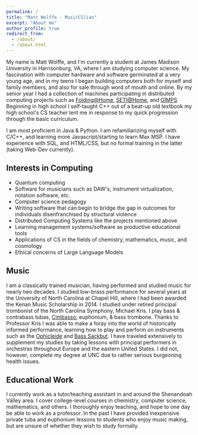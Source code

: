 ```yaml
---
permalink: /
title: "Matt Wolffe - Musi(CS)ian"
excerpt: "About me"
author_profile: true
redirect_from: 
  - /about/
  - /about.html
---
```


My name is Matt Wolffe, and I'm currently a student at James Madison University in Harrisonburg, VA, where I am studying computer science.
My fascination with computer hardware and software germinated at a very young age, and in my teens I began building computers both for myself and family members, and also
for sale through word of mouth and online. By my senior year I had a collection of machines participating in distributed computing projects such as
[Folding@Home](https://foldingathome.org/?lng=en), [SETI@Home](https://setiathome.berkeley.edu/), and [GIMPS](https://www.mersenne.org/)
Beginning in high school I self-taught C++ out of a beat-up old textbook my high school's CS teacher lent me in response to my quick progression through the basic curriculum.

I am most proficient in Java & Python. I am refamiliarizing myself with C/C++, and learning more Javascript/starting to learn Max MSP. I have experience with SQL, and HTML/CSS, but no formal training in the latter (taking Web-Dev currently).

Interests in Computing
------
<ul>
    <li>Quantum computing</li>
    <li>Software for musicians such as DAW's, instrument virtualization, notation software, etc.</li>
    <li>Computer science pedagogy</li>
    <li>Writing software that can begin to bridge the gap in outcomes for individuals disenfranchised by structural violence</li>
    <li>Distributed Computing Systems like the projects mentioned above</li>
    <li>Learning management systems/software as productive educational tools</li>
    <li>Applications of CS in the fields of chemistry, mathematics, music, and cosmology</li>
    <li>Ethical concerns of Large Language Models</li>
</ul>

Music
------
I am a classically trained musician, having performed and studied music for nearly two decades. I studied low-brass performance for several years at the University of North Carolina at Chapel Hill, where I had been awarded the Kenan Music Scholarship in 2014. 
I studied under retired principal trombonist of the North Carolina Symphony, Michael Kris. I play bass & contrabass tubas, [Cimbasso](https://cso.org/experience/article/3130/whats-a-cimbasso), euphonium, & bass trombone. 
Thanks to Professor Kris I was able to make a foray into the world of historically informed performance, learning how to play and perform on instruments such as the [Ophicleide](http://www.contrabass.com/pages/ophicleide.html) and [Bass Sackbut](https://caslabs.case.edu/medren/renaissance-instruments/sackbut-renaissance/). I have traveled extensively to supplement my studies by taking lessons with principal performers in orchestras throughout Europe and the eastern United States. I did not, however, complete my degree at UNC due to rather serious burgeoning health issues.

Educational Work
------
I currently work as a tutor/teaching assistant in and around the Shenandoah Valley area. I cover college-level courses in chemistry, computer science, mathematics, and others. I thoroughly enjoy teaching, and hope to one day be able to work as a professor.
In the past I have provided inexpensive private tuba and euphonium lessons to students who enjoy music making, but are unsure of whether they wish to study formally.

<!-- Create content & metadata
------
For site content, there is one markdown file for each type of content, which are stored in directories like _publications, _talks, _posts, _teaching, or _pages. For example, each talk is a markdown file in the [_talks directory](https://github.com/academicpages/academicpages.github.io/tree/master/_talks). At the top of each markdown file is structured data in YAML about the talk, which the theme will parse to do lots of cool stuff. The same structured data about a talk is used to generate the list of talks on the [Talks page](https://academicpages.github.io/talks), each [individual page](https://academicpages.github.io/talks/2012-03-01-talk-1) for specific talks, the talks section for the [CV page](https://academicpages.github.io/cv), and the [map of places you've given a talk](https://academicpages.github.io/talkmap.html) (if you run this [python file](https://github.com/academicpages/academicpages.github.io/blob/master/talkmap.py) or [Jupyter notebook](https://github.com/academicpages/academicpages.github.io/blob/master/talkmap.ipynb), which creates the HTML for the map based on the contents of the _talks directory).

**Markdown generator**

I have also created [a set of Jupyter notebooks](https://github.com/academicpages/academicpages.github.io/tree/master/markdown_generator
) that converts a CSV containing structured data about talks or presentations into individual markdown files that will be properly formatted for the academicpages template. The sample CSVs in that directory are the ones I used to create my own personal website at stuartgeiger.com. My usual workflow is that I keep a spreadsheet of my publications and talks, then run the code in these notebooks to generate the markdown files, then commit and push them to the GitHub repository.

How to edit your site's GitHub repository
------
Many people use a git client to create files on their local computer and then push them to GitHub's servers. If you are not familiar with git, you can directly edit these configuration and markdown files directly in the github.com interface. Navigate to a file (like [this one](https://github.com/academicpages/academicpages.github.io/blob/master/_talks/2012-03-01-talk-1.md) and click the pencil icon in the top right of the content preview (to the right of the "Raw | Blame | History" buttons). You can delete a file by clicking the trashcan icon to the right of the pencil icon. You can also create new files or upload files by navigating to a directory and clicking the "Create new file" or "Upload files" buttons. 

Example: editing a markdown file for a talk
![Editing a markdown file for a talk](/images/editing-talk.png)

For more info
------
More info about configuring academicpages can be found in [the guide](https://academicpages.github.io/markdown/). The [guides for the Minimal Mistakes theme](https://mmistakes.github.io/minimal-mistakes/docs/configuration/) (which this theme was forked from) might also be helpful. -->

